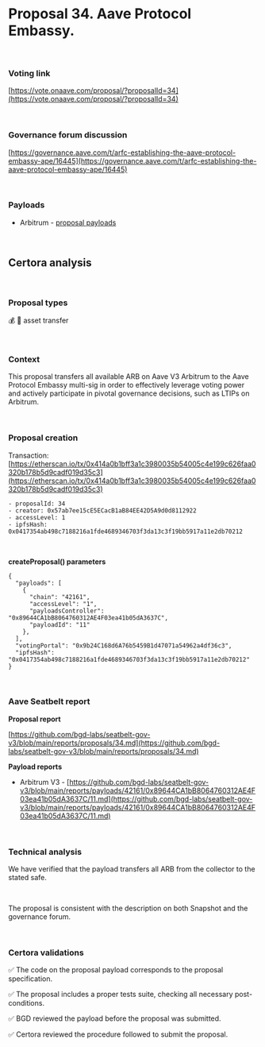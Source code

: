 # Proposal 34. Aave Protocol Embassy.

<br>

### Voting link

[https://vote.onaave.com/proposal/?proposalId=34](https://vote.onaave.com/proposal/?proposalId=34)

<br>

### Governance forum discussion

[https://governance.aave.com/t/arfc-establishing-the-aave-protocol-embassy-ape/16445](https://governance.aave.com/t/arfc-establishing-the-aave-protocol-embassy-ape/16445)

<br>

### Payloads

* Arbitrum - [proposal payloads](https://arbiscan.io/address/0x345F46cD52AE631Cd9399F2D15d7F93B52cBE094#code#F1#L1)

<br>

## Certora analysis

<br>

### Proposal types

:moneybag: :receipt: asset transfer

<br>

### Context

This proposal transfers all available ARB on Aave V3 Arbitrum to the Aave Protocol Embassy multi-sig in order to effectively leverage voting power and actively participate in pivotal governance decisions, such as LTIPs on Arbitrum.

<br>

### Proposal creation

Transaction: [https://etherscan.io/tx/0x414a0b1bff3a1c3980035b54005c4e199c626faa0320b178b5d9cadf019d35c3](https://etherscan.io/tx/0x414a0b1bff3a1c3980035b54005c4e199c626faa0320b178b5d9cadf019d35c3)

```
- proposalId: 34
- creator: 0x57ab7ee15cE5ECacB1aB84EE42D5A9d0d8112922
- accessLevel: 1
- ipfsHash: 0x0417354ab498c7188216a1fde4689346703f3da13c3f19bb5917a11e2db70212
```

<br>

**createProposal() parameters**

```
{
  "payloads": [ 
    { 
      "chain": "42161", 
      "accessLevel": "1", 
      "payloadsController": "0x89644CA1bB8064760312AE4F03ea41b05dA3637C", 
      "payloadId": "11" 
    }, 
  ], 
  "votingPortal": "0x9b24C168d6A76b5459B1d47071a54962a4df36c3", 
  "ipfsHash": "0x0417354ab498c7188216a1fde4689346703f3da13c3f19bb5917a11e2db70212" 
}
```

<br>

### Aave Seatbelt report

**Proposal report**

[https://github.com/bgd-labs/seatbelt-gov-v3/blob/main/reports/proposals/34.md](https://github.com/bgd-labs/seatbelt-gov-v3/blob/main/reports/proposals/34.md)

**Payload reports**

* Arbitrum V3 - [https://github.com/bgd-labs/seatbelt-gov-v3/blob/main/reports/payloads/42161/0x89644CA1bB8064760312AE4F03ea41b05dA3637C/11.md](https://github.com/bgd-labs/seatbelt-gov-v3/blob/main/reports/payloads/42161/0x89644CA1bB8064760312AE4F03ea41b05dA3637C/11.md)

<br>

### Technical analysis

We have verified that the payload transfers all ARB from the collector to the stated safe.

<br>

The proposal is consistent with the description on both Snapshot and the governance forum.

<br>

### Certora validations

:white_check_mark: The code on the proposal payload corresponds to the proposal specification.

:white_check_mark: The proposal includes a proper tests suite, checking all necessary post-conditions.

:white_check_mark: BGD reviewed the payload before the proposal was submitted.

:white_check_mark: Certora reviewed the procedure followed to submit the proposal.
